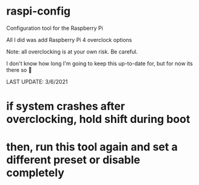 # raspi-config
Configuration tool for the Raspberry Pi

All I did was add Raspberry Pi 4 overclock options

Note: all overclocking is at your own risk. Be careful.

I don't know how long I'm going to keep this up-to-date for, but for now its there so :shrug:

LAST UPDATE: 3/6/2021

# if system crashes after overclocking, hold shift during boot
# then, run this tool again and set a different preset or disable completely
